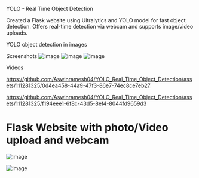 YOLO - Real Time Object Detection

Created a Flask website using Ultralytics and YOLO model for fast object detection.
Offers real-time detection via webcam and supports image/video uploads.

YOLO object detection in images

Screenshots
![image](https://github.com/Aswinramesh04/YOLO_Real_Time_Object_Detection/assets/111281325/b9d0502d-6423-4c75-bb13-92312d78c76f)
![image](https://github.com/Aswinramesh04/YOLO_Real_Time_Object_Detection/assets/111281325/77d28b51-27a9-4a51-9447-0b7d171b55b4)
![image](https://github.com/Aswinramesh04/YOLO_Real_Time_Object_Detection/assets/111281325/c3811356-f53e-4c68-8e86-269299880fa8)

Videos



https://github.com/Aswinramesh04/YOLO_Real_Time_Object_Detection/assets/111281325/0d4ea458-44a9-47f3-86e7-74ec8ce7eb27



https://github.com/Aswinramesh04/YOLO_Real_Time_Object_Detection/assets/111281325/f194eee1-6f8c-43d5-8ef4-8044fd9659d3

# Flask Website with photo/Video upload and webcam 
![image](https://github.com/Aswinramesh04/YOLO_Real_Time_Object_Detection/assets/111281325/15b257f8-2aeb-4564-b5de-6467454fb896)

![image](https://github.com/Aswinramesh04/YOLO_Real_Time_Object_Detection/assets/111281325/21bf528f-592c-45a6-8164-59181ee19c5b)





